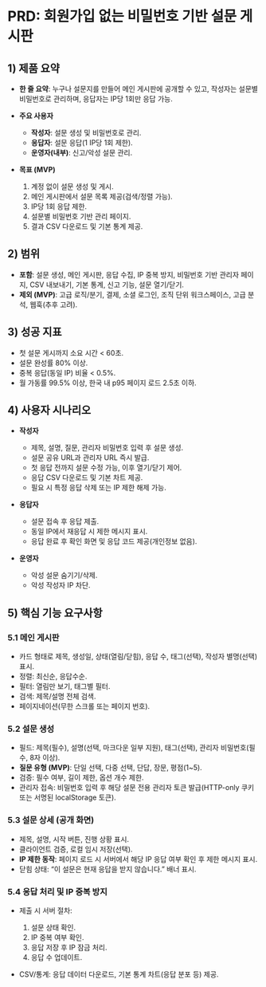 # PRD: 회원가입 없는 비밀번호 기반 설문 게시판

## 1) 제품 요약

* **한 줄 요약**: 누구나 설문지를 만들어 메인 게시판에 공개할 수 있고, 작성자는 설문별 비밀번호로 관리하며, 응답자는 IP당 1회만 응답 가능.
* **주요 사용자**

  * **작성자**: 설문 생성 및 비밀번호로 관리.
  * **응답자**: 설문 응답(1 IP당 1회 제한).
  * **운영자(내부)**: 신고/악성 설문 관리.
* **목표 (MVP)**

  1. 계정 없이 설문 생성 및 게시.
  2. 메인 게시판에서 설문 목록 제공(검색/정렬 가능).
  3. IP당 1회 응답 제한.
  4. 설문별 비밀번호 기반 관리 페이지.
  5. 결과 CSV 다운로드 및 기본 통계 제공.

## 2) 범위

* **포함**: 설문 생성, 메인 게시판, 응답 수집, IP 중복 방지, 비밀번호 기반 관리자 페이지, CSV 내보내기, 기본 통계, 신고 기능, 설문 열기/닫기.
* **제외 (MVP)**: 고급 로직/분기, 결제, 소셜 로그인, 조직 단위 워크스페이스, 고급 분석, 웹훅(추후 고려).

## 3) 성공 지표

* 첫 설문 게시까지 소요 시간 < 60초.
* 설문 완성률 80% 이상.
* 중복 응답(동일 IP) 비율 < 0.5%.
* 월 가동률 99.5% 이상, 한국 내 p95 페이지 로드 2.5초 이하.

## 4) 사용자 시나리오

* **작성자**

  * 제목, 설명, 질문, 관리자 비밀번호 입력 후 설문 생성.
  * 설문 공유 URL과 관리자 URL 즉시 발급.
  * 첫 응답 전까지 설문 수정 가능, 이후 열기/닫기 제어.
  * 응답 CSV 다운로드 및 기본 차트 제공.
  * 필요 시 특정 응답 삭제 또는 IP 제한 해제 가능.
* **응답자**

  * 설문 접속 후 응답 제출.
  * 동일 IP에서 재응답 시 제한 메시지 표시.
  * 응답 완료 후 확인 화면 및 응답 코드 제공(개인정보 없음).
* **운영자**

  * 악성 설문 숨기기/삭제.
  * 악성 작성자 IP 차단.

## 5) 핵심 기능 요구사항

### 5.1 메인 게시판

* 카드 형태로 제목, 생성일, 상태(열림/닫힘), 응답 수, 태그(선택), 작성자 별명(선택) 표시.
* 정렬: 최신순, 응답수순.
* 필터: 열림만 보기, 태그별 필터.
* 검색: 제목/설명 전체 검색.
* 페이지네이션(무한 스크롤 또는 페이지 번호).

### 5.2 설문 생성

* 필드: 제목(필수), 설명(선택, 마크다운 일부 지원), 태그(선택), 관리자 비밀번호(필수, 8자 이상).
* **질문 유형 (MVP)**: 단일 선택, 다중 선택, 단답, 장문, 평점(1\~5).
* 검증: 필수 여부, 길이 제한, 옵션 개수 제한.
* 관리자 접속: 비밀번호 입력 후 해당 설문 전용 관리자 토큰 발급(HTTP-only 쿠키 또는 서명된 localStorage 토큰).

### 5.3 설문 상세 (공개 화면)

* 제목, 설명, 시작 버튼, 진행 상황 표시.
* 클라이언트 검증, 로컬 임시 저장(선택).
* **IP 제한 동작**: 페이지 로드 시 서버에서 해당 IP 응답 여부 확인 후 제한 메시지 표시.
* 닫힘 상태: “이 설문은 현재 응답을 받지 않습니다.” 배너 표시.

### 5.4 응답 처리 및 IP 중복 방지

* 제출 시 서버 절차:

  1. 설문 상태 확인.
  2. IP 중복 여부 확인.
  3. 응답 저장 후 IP 잠금 처리.
  4. 응답 수 업데이트.
* CSV/통계: 응답 데이터 다운로드, 기본 통계 차트(응답 분포 등) 제공.
